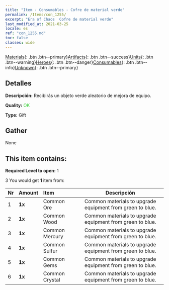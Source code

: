 ```yaml
---
title: "Item - Consumables - Cofre de material verde"
permalink: /Items/con_1255/
excerpt: "Era of Chaos  Cofre de material verde"
last_modified_at: 2021-03-25
locale: es
ref: "con_1255.md"
toc: false
classes: wide
---
```

 [Materials](/es/Items/){: .btn .btn--primary}[Artifacts](/es/Items/Artifacts/){: .btn .btn--success}[Units](/es/Items/Units/){: .btn .btn--warning}[Heroes](/es/Items/Heroes/){: .btn .btn--danger}[Consumables](/es/Items/Consumables/){: .btn .btn--info}[Unknown](/es/Items/Unknown/){: .btn .btn--primary}

## Detalles
 **Descripción:** Recibirás un objeto verde aleatorio de mejora de equipo.

 **Quality:** <span style="color: #32CD32">OK</span>

 **Type:** Gift

## Gather

  None

## This item contains:

 **Required Level to open:** 1

 3 You would get **1** item  from:

  | Nr | Amount |     Item    | Descripción |
  |:---|:-------|:------------|:-----------:|
  | 1 |  **1x** | Common Ore | Common materials to upgrade equipment from green to blue.  | 
  | 2 |  **1x** | Common Wood | Common materials to upgrade equipment from green to blue.  | 
  | 3 |  **1x** | Common Mercury | Common materials to upgrade equipment from green to blue.  | 
  | 4 |  **1x** | Common Sulfur | Common materials to upgrade equipment from green to blue.  | 
  | 5 |  **1x** | Common Gems | Common materials to upgrade equipment from green to blue.  | 
  | 6 |  **1x** | Common Crystal | Common materials to upgrade equipment from green to blue.  | 
